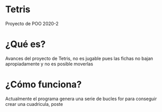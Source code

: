 # Tetris
Proyecto de POO 2020-2
# ¿Qué es?
Avances del proyecto de Tetris, no es jugable pues las fichas no bajan apropiadamente y no es posible moverlas
# ¿Cómo funciona?
Actualmente el programa genera una serie de bucles for para conseguir crear una cuadricula, poste
